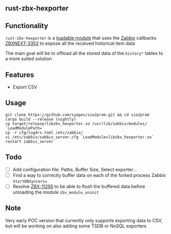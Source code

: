 ## rust-zbx-hexporter

## Functionality
`rust-zbx-hexporter` is a [loadable module](https://www.zabbix.com/documentation/3.4/manual/config/items/loadablemodules) that uses the [Zabbix](https://www.zabbix.com) callbacks [ZBXNEXT-3353](https://support.zabbix.com/browse/ZBXNEXT-3353) to expose all the received historical item data

The main goal will be to offload all the stored data of the `history*` tables to a more suited solution

## Features
 - Export CSV

## Usage
    git clone https://github.com/syepes/sio2prom.git && cd sio2prom
    cargo build --release (nightly)
    cp target/release/libzbx_hexporter.so /usr/lib/zabbix/modules/ `LoadModulePath=`
    cp -r cfg/log4rs.toml /etc/zabbix/
    vi /etc/zabbix/zabbix_server.cfg `LoadModule=libzbx_hexporter.so`
    restart zabbix_server

## Todo
- [ ] Add configuration file: Paths, Buffer Size, Select exporter...
- [ ] Find a way to correctly buffer data on each of the forked process Zabbix `StartDBSyncers=`
- [ ] Resolve [ZBX-11295]( https://support.zabbix.com/browse/ZBX-11295) to be able to flush the buffered data before unloading the module `zbx_module_uninit`

## Note
Very early POC version that currently only supports exporting data to CSV, but will be working on also adding some TSDB or NoSQL exporters

